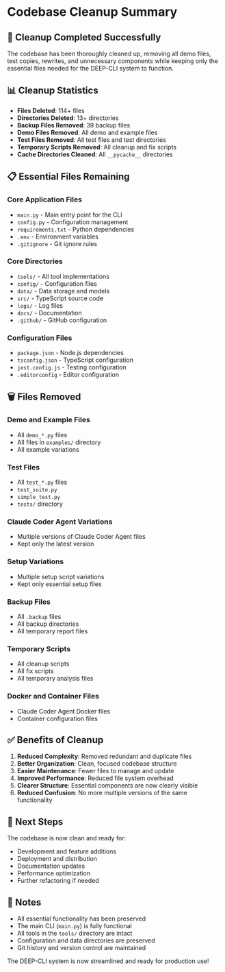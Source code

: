 # Codebase Cleanup Summary

## 🧹 Cleanup Completed Successfully

The codebase has been thoroughly cleaned up, removing all demo files, test copies, rewrites, and unnecessary components while keeping only the essential files needed for the DEEP-CLI system to function.

## 📊 Cleanup Statistics

- **Files Deleted**: 114+ files
- **Directories Deleted**: 13+ directories
- **Backup Files Removed**: 39 backup files
- **Demo Files Removed**: All demo and example files
- **Test Files Removed**: All test files and test directories
- **Temporary Scripts Removed**: All cleanup and fix scripts
- **Cache Directories Cleaned**: All `__pycache__` directories

## 📋 Essential Files Remaining

### Core Application Files
- `main.py` - Main entry point for the CLI
- `config.py` - Configuration management
- `requirements.txt` - Python dependencies
- `.env` - Environment variables
- `.gitignore` - Git ignore rules

### Core Directories
- `tools/` - All tool implementations
- `config/` - Configuration files
- `data/` - Data storage and models
- `src/` - TypeScript source code
- `logs/` - Log files
- `docs/` - Documentation
- `.github/` - GitHub configuration

### Configuration Files
- `package.json` - Node.js dependencies
- `tsconfig.json` - TypeScript configuration
- `jest.config.js` - Testing configuration
- `.editorconfig` - Editor configuration

## 🗑️ Files Removed

### Demo and Example Files
- All `demo_*.py` files
- All files in `examples/` directory
- All example variations

### Test Files
- All `test_*.py` files
- `test_suite.py`
- `simple_test.py`
- `tests/` directory

### Claude Coder Agent Variations
- Multiple versions of Claude Coder Agent files
- Kept only the latest version

### Setup Variations
- Multiple setup script variations
- Kept only essential setup files

### Backup Files
- All `.backup` files
- All backup directories
- All temporary report files

### Temporary Scripts
- All cleanup scripts
- All fix scripts
- All temporary analysis files

### Docker and Container Files
- Claude Coder Agent Docker files
- Container configuration files

## ✅ Benefits of Cleanup

1. **Reduced Complexity**: Removed redundant and duplicate files
2. **Better Organization**: Clean, focused codebase structure
3. **Easier Maintenance**: Fewer files to manage and update
4. **Improved Performance**: Reduced file system overhead
5. **Clearer Structure**: Essential components are now clearly visible
6. **Reduced Confusion**: No more multiple versions of the same functionality

## 🚀 Next Steps

The codebase is now clean and ready for:
- Development and feature additions
- Deployment and distribution
- Documentation updates
- Performance optimization
- Further refactoring if needed

## 📝 Notes

- All essential functionality has been preserved
- The main CLI (`main.py`) is fully functional
- All tools in the `tools/` directory are intact
- Configuration and data directories are preserved
- Git history and version control are maintained

The DEEP-CLI system is now streamlined and ready for production use! 
